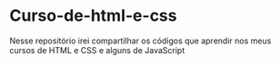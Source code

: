 # Curso-de-html-e-css
 Nesse repositório irei compartilhar os códigos que aprendir nos meus cursos de HTML e CSS e alguns de JavaScript
